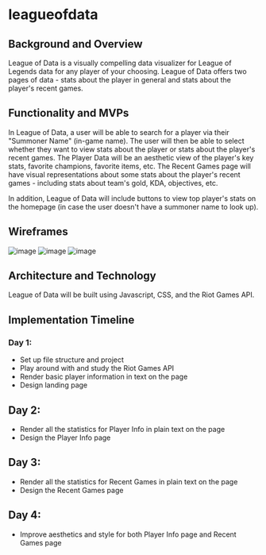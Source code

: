 # leagueofdata
## Background and Overview

League of Data is a visually compelling data visualizer for League of Legends data for any player of your choosing. League of Data offers two pages of data - stats about the player in general and stats about the player's recent games. 

## Functionality and MVPs

In League of Data, a user will be able to search for a player via their "Summoner Name" (in-game name). The user will then be able to select whether they want to view stats about the player or stats about the player's recent games. The Player Data will be an aesthetic view of the player's key stats, favorite champions, favorite items, etc. The Recent Games page will have visual representations about some stats about the player's recent games - including stats about team's gold, KDA, objectives, etc.

In addition, League of Data will include buttons to view top player's stats on the homepage (in case the user doesn't have a summoner name to look up). 

## Wireframes

![image](https://user-images.githubusercontent.com/74939594/113520609-3ac11c80-9562-11eb-8a41-1715eb99fc66.png)
![image](https://user-images.githubusercontent.com/74939594/113520611-4280c100-9562-11eb-9ec8-864ce701ff5b.png)
![image](https://user-images.githubusercontent.com/74939594/113520618-490f3880-9562-11eb-8940-e74373057286.png)



## Architecture and Technology

League of Data will be built using Javascript, CSS, and the Riot Games API. 



## Implementation Timeline

### Day 1: 
* Set up file structure and project
* Play around with and study the Riot Games API
* Render basic player information in text on the page
* Design landing page

## Day 2:
* Render all the statistics for Player Info in plain text on the page
* Design the Player Info page

## Day 3:
* Render all the statistics for Recent Games in plain text on the page
* Design the Recent Games page

## Day 4:
* Improve aesthetics and style for both Player Info page and Recent Games page




